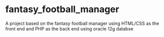 # fantasy_football_manager
A project based on the fantasy football manager using HTML/CSS as the front end and PHP as the back end using oracle 12g databse 
